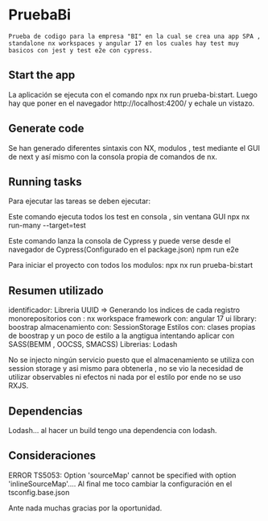 # PruebaBi
    Prueba de codigo para la empresa "BI" en la cual se crea una app SPA , standalone nx workspaces y angular 17 en los cuales hay test muy basicos con jest y test e2e con cypress.
## Start the app

La aplicación se ejecuta con el comando npx nx run prueba-bi:start. Luego hay que poner en el navegador http://localhost:4200/ y echale un vistazo.

## Generate code

Se han generado diferentes sintaxis con NX, modulos , test mediante el GUI de next y así mismo con la consola propia de comandos de nx.

## Running tasks

Para ejecutar las tareas se deben ejecutar:

Este comando ejecuta todos los test en consola , sin ventana GUI
npx nx run-many --target=test

Este comando lanza la consola de Cypress y puede verse desde el navegador de Cypress(Configurado en el package.json)
npm run e2e

Para iniciar el proyecto con todos los modulos:
npx nx run prueba-bi:start

## Resumen utilizado

identificador: Libreria UUID => Generando los indices de cada registro
monorepositorios con : nx workspace
framework con: angular 17
ui library: boostrap
almacenamiento con: SessionStorage
Estilos con: clases propias de boostrap y un poco de estilo a la angtigua intentando aplicar con SASS(BEMM , OOCSS, SMACSS)
Librerias: Lodash


No se injecto ningún servicio puesto que el almacenamiento se utiliza con session storage y asi mismo para obtenerla , no se vio la necesidad de utilizar observables ni efectos ni nada por el estilo por ende no se uso RXJS.

## Dependencias
Lodash... al hacer un build tengo una dependencia con lodash.

## Consideraciones
ERROR TS5053: Option 'sourceMap' cannot be specified with option 'inlineSourceMap'.... Al final me toco cambiar la configuración en el tsconfig.base.json

Ante nada muchas gracias por la oportunidad.


